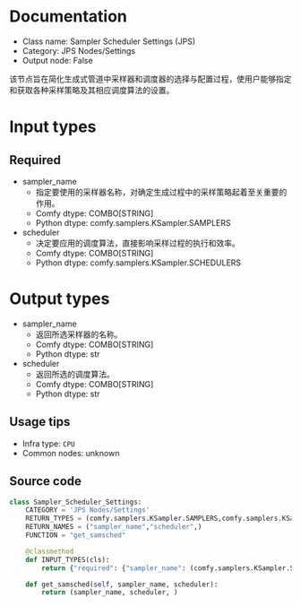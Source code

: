 
# Documentation
- Class name: Sampler Scheduler Settings (JPS)
- Category: JPS Nodes/Settings
- Output node: False

该节点旨在简化生成式管道中采样器和调度器的选择与配置过程，使用户能够指定和获取各种采样策略及其相应调度算法的设置。

# Input types
## Required
- sampler_name
    - 指定要使用的采样器名称，对确定生成过程中的采样策略起着至关重要的作用。
    - Comfy dtype: COMBO[STRING]
    - Python dtype: comfy.samplers.KSampler.SAMPLERS
- scheduler
    - 决定要应用的调度算法，直接影响采样过程的执行和效率。
    - Comfy dtype: COMBO[STRING]
    - Python dtype: comfy.samplers.KSampler.SCHEDULERS

# Output types
- sampler_name
    - 返回所选采样器的名称。
    - Comfy dtype: COMBO[STRING]
    - Python dtype: str
- scheduler
    - 返回所选的调度算法。
    - Comfy dtype: COMBO[STRING]
    - Python dtype: str


## Usage tips
- Infra type: `CPU`
- Common nodes: unknown


## Source code
```python
class Sampler_Scheduler_Settings:
    CATEGORY = 'JPS Nodes/Settings'
    RETURN_TYPES = (comfy.samplers.KSampler.SAMPLERS,comfy.samplers.KSampler.SCHEDULERS,)
    RETURN_NAMES = ("sampler_name","scheduler",)
    FUNCTION = "get_samsched"

    @classmethod
    def INPUT_TYPES(cls):
        return {"required": {"sampler_name": (comfy.samplers.KSampler.SAMPLERS,),"scheduler": (comfy.samplers.KSampler.SCHEDULERS,)}}

    def get_samsched(self, sampler_name, scheduler):
        return (sampler_name, scheduler, )

```
